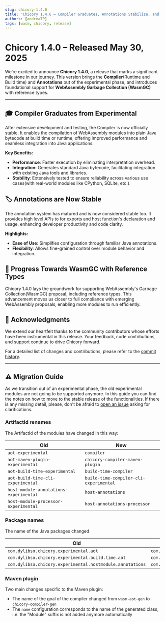 ```yaml
---
slug: chicory-1.4.0
title: 'Chicory 1.4.0 – Compiler Graduates, Annotations Stabilize, and WasmGC Advances'
authors: [andreaTP]
tags: [wasm, chicory, release]
---
```


<!-- truncate -->

# Chicory **1.4.0** – Released May 30, 2025

We’re excited to announce **Chicory 1.4.0**, a release that marks a significant milestone in our journey.
This version brings the **Compiler**(Runtime and Build time) and **Annotations** out of the experimental phase, and introduces foundational support for **WebAssembly Garbage Collection (WasmGC)** with reference types.

---

## 🎓 Compiler Graduates from Experimental

After extensive development and testing, the Compiler is now officially stable. It enables the compilation of WebAssembly modules into plain Java bytecode at build time or runtime, offering improved performance and seamless integration into Java applications.

**Key Benefits:**

- **Performance**: Faster execution by eliminating interpretation overhead.
- **Integration**: Generates standard Java bytecode, facilitating integration with existing Java tools and libraries.
- **Stability**: Extensively tested to ensure reliability across various use cases(with real-world modules like CPython, SQLite, etc.).

## 🏷️ Annotations are Now Stable

The annotation system has matured and is now considered stable too. It provides high level APIs to for exports and host function's declaration and usage, enhancing developer productivity and code clarity.

**Highlights:**

- **Ease of Use**: Simplifies configuration through familiar Java annotations.
- **Flexibility**: Allows fine-grained control over module behavior and integration.

## 🧪 Progress Towards WasmGC with Reference Types

Chicory 1.4.0 lays the groundwork for supporting WebAssembly's Garbage Collection(WasmGC) proposal, including reference types. This advancement moves us closer to full compliance with emerging WebAssembly proposals, enabling more modules to run efficiently.

## 🙌 Acknowledgments

We extend our heartfelt thanks to the community contributors whose efforts have been instrumental in this release. Your feedback, code contributions, and support continue to drive Chicory forward.

For a detailed list of changes and contributions, please refer to the [commit history](https://github.com/dylibso/chicory/commits/main/).

---

## ⚠️ Migration Guide

As we transition out of an experimental phase, the old experimental modules are not going to be supported anymore.
In this guide you can find the notes on how to move to the stable release of the functionalities. If there is any missing detail, please, don't be afraid to [open an issue](https://github.com/dylibso/chicory/issues/new) asking for clarifications.

### ArtifactId renames

The ArtifactId of the modules have changed in this way:

| Old | New |
|---|---|
| `aot-experimental` | `compiler` |
| `aot-maven-plugin-experimental` | `chicory-compiler-maven-plugin` |
| `aot-build-time-experimental` | `build-time-compiler` |
| `aot-build-time-cli-experimental` | `build-time-compiler-cli-experimental` |
| `host-module-annotations-experimental` | `host-annotations` |
| `host-module-processor-experimental` | `host-annotations-processor` |

### Package names

The name of the Java packages changed

| Old | New |
|---|---|
| `com.dylibso.chicory.experimental.aot` | `com.dylibso.chicory.compiler` |
| `com.dylibso.chicory.experimental.build.time.aot` | `com.dylibso.chicory.build.time.compiler` |
| `com.dylibso.chicory.experimental.hostmodule.annotations` | `com.dylibso.chicory.host.annotations` |

### Maven plugin

Two main changes specific to the Maven plugin:

- The name of the goal of the compiler changed from `wasm-aot-gen` to `chicory-compiler-gen`
- The `name` configuration corresponds to the name of the generated class, i.e. the "Module" suffix is not added anymore automatically
